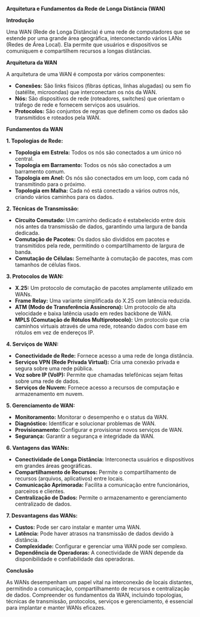 **Arquitetura e Fundamentos da Rede de Longa Distância (WAN)**

**Introdução**

Uma WAN (Rede de Longa Distância) é uma rede de computadores que se estende por uma grande área geográfica, interconectando vários LANs (Redes de Área Local). Ela permite que usuários e dispositivos se comuniquem e compartilhem recursos a longas distâncias.

**Arquitetura da WAN**

A arquitetura de uma WAN é composta por vários componentes:

- **Conexões:** São links físicos (fibras ópticas, linhas alugadas) ou sem fio (satélite, microondas) que interconectam os nós da WAN.
- **Nós:** São dispositivos de rede (roteadores, switches) que orientam o tráfego de rede e fornecem serviços aos usuários.
- **Protocolos:** São conjuntos de regras que definem como os dados são transmitidos e roteados pela WAN.

**Fundamentos da WAN**

**1. Topologias de Rede:**

- **Topologia em Estrela:** Todos os nós são conectados a um único nó central.
- **Topologia em Barramento:** Todos os nós são conectados a um barramento comum.
- **Topologia em Anel:** Os nós são conectados em um loop, com cada nó transmitindo para o próximo.
- **Topologia em Malha:** Cada nó está conectado a vários outros nós, criando vários caminhos para os dados.

**2. Técnicas de Transmissão:**

- **Circuito Comutado:** Um caminho dedicado é estabelecido entre dois nós antes da transmissão de dados, garantindo uma largura de banda dedicada.
- **Comutação de Pacotes:** Os dados são divididos em pacotes e transmitidos pela rede, permitindo o compartilhamento de largura de banda.
- **Comutação de Células:** Semelhante à comutação de pacotes, mas com tamanhos de células fixos.

**3. Protocolos de WAN:**

- **X.25:** Um protocolo de comutação de pacotes amplamente utilizado em WANs.
- **Frame Relay:** Uma variante simplificada do X.25 com latência reduzida.
- **ATM (Modo de Transferência Assíncrona):** Um protocolo de alta velocidade e baixa latência usado em redes backbone de WAN.
- **MPLS (Comutação de Rótulos Multiprotocolo):** Um protocolo que cria caminhos virtuais através de uma rede, roteando dados com base em rótulos em vez de endereços IP.

**4. Serviços de WAN:**

- **Conectividade de Rede:** Fornece acesso a uma rede de longa distância.
- **Serviços VPN (Rede Privada Virtual):** Cria uma conexão privada e segura sobre uma rede pública.
- **Voz sobre IP (VoIP):** Permite que chamadas telefônicas sejam feitas sobre uma rede de dados.
- **Serviços de Nuvem:** Fornece acesso a recursos de computação e armazenamento em nuvem.

**5. Gerenciamento de WAN:**

- **Monitoramento:** Monitorar o desempenho e o status da WAN.
- **Diagnóstico:** Identificar e solucionar problemas de WAN.
- **Provisionamento:** Configurar e provisionar novos serviços de WAN.
- **Segurança:** Garantir a segurança e integridade da WAN.

**6. Vantagens das WANs:**

- **Conectividade de Longa Distância:** Interconecta usuários e dispositivos em grandes áreas geográficas.
- **Compartilhamento de Recursos:** Permite o compartilhamento de recursos (arquivos, aplicativos) entre locais.
- **Comunicação Aprimorada:** Facilita a comunicação entre funcionários, parceiros e clientes.
- **Centralização de Dados:** Permite o armazenamento e gerenciamento centralizado de dados.

**7. Desvantagens das WANs:**

- **Custos:** Pode ser caro instalar e manter uma WAN.
- **Latência:** Pode haver atrasos na transmissão de dados devido à distância.
- **Complexidade:** Configurar e gerenciar uma WAN pode ser complexo.
- **Dependência de Operadoras:** A conectividade de WAN depende da disponibilidade e confiabilidade das operadoras.

**Conclusão**

As WANs desempenham um papel vital na interconexão de locais distantes, permitindo a comunicação, compartilhamento de recursos e centralização de dados. Compreender os fundamentos da WAN, incluindo topologias, técnicas de transmissão, protocolos, serviços e gerenciamento, é essencial para implantar e manter WANs eficazes.